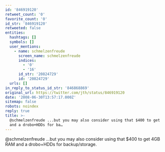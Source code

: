 ```yaml
---
id: '846919120'
retweet_count: '0'
favorite_count: '0'
id_str: '846919120'
retweeted: false
entities:
  hashtags: []
  symbols: []
  user_mentions:
    - name: schmelzenfreude
      screen_name: schmelzenfreude
      indices:
        - '0'
        - '16'
      id_str: '20824729'
      id: '20824729'
  urls: []
in_reply_to_status_id_str: '846868869'
original_url: https://twitter.com/jth/status/846919120
date: '2008-06-30T13:57:17.000Z'
sitemap: false
robots: noindex
reply: true
title: >-
  @schmelzenfreude ...but you may also consider using that $400 to get 4GB RAM
  and a drobo+HDDs for ba…
---
```


@schmelzenfreude ...but you may also consider using that $400 to get 4GB RAM and a drobo+HDDs for backup/storage.